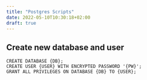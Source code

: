 ```yaml
---
title: "Postgres Scripts"
date: 2022-05-10T10:30:18+02:00
draft: true
---
```


## Create new database and user
```
CREATE DATABASE {DB};
CREATE USER {USER} WITH ENCRYPTED PASSWORD '{PW}';
GRANT ALL PRIVILEGES ON DATABASE {DB} TO {USER};
```